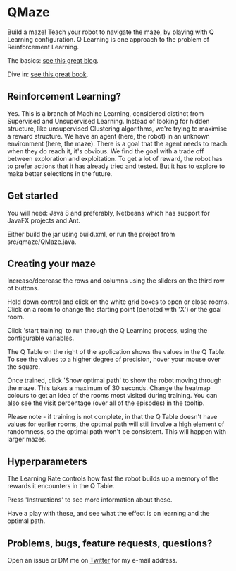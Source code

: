 # QMaze

Build a maze! Teach your robot to navigate the maze, by playing with Q Learning configuration. Q Learning is one approach to the problem of Reinforcement Learning.

The basics: [see this great blog](http://mnemstudio.org/path-finding-q-learning-tutorial.htm).

Dive in: [see this great book](https://mitpress.mit.edu/books/reinforcement-learning).

## Reinforcement Learning?

Yes. This is a branch of Machine Learning, considered distinct from Supervised and Unsupervised Learning.
Instead of looking for hidden structure, like unsupervised Clustering algorithms, we're trying to maximise a reward structure. We have an agent (here, the robot) in an unknown environment (here, the maze). There is a goal that the agent needs to reach: when they do reach it, it's obvious.
We find the goal with a trade off between exploration and exploitation. To get a lot of reward, the robot has to prefer actions that it has already tried and tested. But it has to explore to make better selections in the future.

## Get started

You will need: Java 8 and preferably, Netbeans which has support for JavaFX projects and Ant.

Either build the jar using build.xml, or run the project from src/qmaze/QMaze.java.

## Creating your maze

Increase/decrease the rows and columns using the sliders on the third row of buttons. 

Hold down control and click on the white grid boxes to open or close rooms. Click on a room to change the starting point (denoted with 'X') or the goal room.

Click 'start training' to run through the Q Learning process, using the configurable variables.

The Q Table on the right of the application shows the values in the Q Table. To see the values to a higher degree of precision, hover your mouse over the square.

Once trained, click 'Show optimal path' to show the robot moving through the maze. This takes a maximum of 30 seconds. Change the heatmap colours to get an idea of the rooms most visited during training. You can also see the visit percentage (over all of the episodes) in the tooltip.

Please note - if training is not complete, in that the Q Table doesn't have values for earlier rooms, the optimal path will still involve a high element of randomness, so the optimal path won't be consistent. This will happen with larger mazes.

## Hyperparameters

The Learning Rate controls how fast the robot builds up a memory of the rewards it encounters in the Q Table.

Press 'Instructions' to see more information about these.

Have a play with these, and see what the effect is on learning and the optimal path.

## Problems, bugs, feature requests, questions?

Open an issue or DM me on [Twitter](https://twitter.com/katharineCodes) for my e-mail address.
